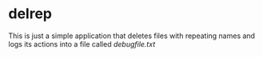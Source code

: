 # delrep
This is just a simple application that deletes files with repeating names and logs its actions into a file called *debugfile.txt*
